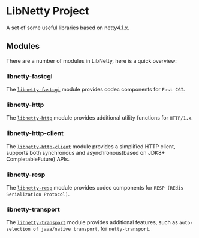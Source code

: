 # LibNetty Project

A set of some useful libraries based on netty4.1.x.


## Modules

There are a number of modules in LibNetty, here is a quick overview:

### libnetty-fastcgi

The [`libnetty-fastcgi`](libnetty-fastcgi) module provides codec components for `Fast-CGI`.

### libnetty-http

The [`libnetty-http`](libnetty-http) module provides additional utility functions for `HTTP/1.x`.

### libnetty-http-client

The [`libnetty-http-client`](libnetty-http-client) module provides a simplified HTTP client, supports both synchronous and asynchronous(based on JDK8+ CompletableFuture) APIs.

### libnetty-resp

The [`libnetty-resp`](libnetty-resp) module provides codec components for `RESP (REdis Serialization Protocol)`.

### libnetty-transport

The [`libnetty-transport`](libnetty-transport) module provides additional features, such as `auto-selection of java/native transport`, for `netty-transport`.

